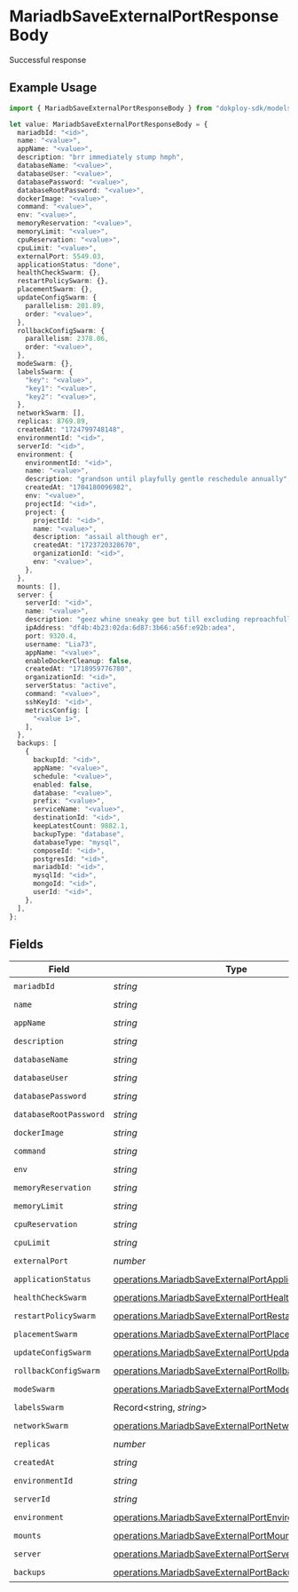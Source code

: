 # MariadbSaveExternalPortResponseBody

Successful response

## Example Usage

```typescript
import { MariadbSaveExternalPortResponseBody } from "dokploy-sdk/models/operations";

let value: MariadbSaveExternalPortResponseBody = {
  mariadbId: "<id>",
  name: "<value>",
  appName: "<value>",
  description: "brr immediately stump hmph",
  databaseName: "<value>",
  databaseUser: "<value>",
  databasePassword: "<value>",
  databaseRootPassword: "<value>",
  dockerImage: "<value>",
  command: "<value>",
  env: "<value>",
  memoryReservation: "<value>",
  memoryLimit: "<value>",
  cpuReservation: "<value>",
  cpuLimit: "<value>",
  externalPort: 5549.03,
  applicationStatus: "done",
  healthCheckSwarm: {},
  restartPolicySwarm: {},
  placementSwarm: {},
  updateConfigSwarm: {
    parallelism: 201.89,
    order: "<value>",
  },
  rollbackConfigSwarm: {
    parallelism: 2378.06,
    order: "<value>",
  },
  modeSwarm: {},
  labelsSwarm: {
    "key": "<value>",
    "key1": "<value>",
    "key2": "<value>",
  },
  networkSwarm: [],
  replicas: 8769.89,
  createdAt: "1724799748148",
  environmentId: "<id>",
  serverId: "<id>",
  environment: {
    environmentId: "<id>",
    name: "<value>",
    description: "grandson until playfully gentle reschedule annually",
    createdAt: "1704180096982",
    env: "<value>",
    projectId: "<id>",
    project: {
      projectId: "<id>",
      name: "<value>",
      description: "assail although er",
      createdAt: "1723720328670",
      organizationId: "<id>",
      env: "<value>",
    },
  },
  mounts: [],
  server: {
    serverId: "<id>",
    name: "<value>",
    description: "geez whine sneaky gee but till excluding reproachfully",
    ipAddress: "df4b:4b23:02da:6d87:3b66:a56f:e92b:adea",
    port: 9320.4,
    username: "Lia73",
    appName: "<value>",
    enableDockerCleanup: false,
    createdAt: "1718959776780",
    organizationId: "<id>",
    serverStatus: "active",
    command: "<value>",
    sshKeyId: "<id>",
    metricsConfig: [
      "<value 1>",
    ],
  },
  backups: [
    {
      backupId: "<id>",
      appName: "<value>",
      schedule: "<value>",
      enabled: false,
      database: "<value>",
      prefix: "<value>",
      serviceName: "<value>",
      destinationId: "<id>",
      keepLatestCount: 9882.1,
      backupType: "database",
      databaseType: "mysql",
      composeId: "<id>",
      postgresId: "<id>",
      mariadbId: "<id>",
      mysqlId: "<id>",
      mongoId: "<id>",
      userId: "<id>",
    },
  ],
};
```

## Fields

| Field                                                                                                                          | Type                                                                                                                           | Required                                                                                                                       | Description                                                                                                                    |
| ------------------------------------------------------------------------------------------------------------------------------ | ------------------------------------------------------------------------------------------------------------------------------ | ------------------------------------------------------------------------------------------------------------------------------ | ------------------------------------------------------------------------------------------------------------------------------ |
| `mariadbId`                                                                                                                    | *string*                                                                                                                       | :heavy_check_mark:                                                                                                             | N/A                                                                                                                            |
| `name`                                                                                                                         | *string*                                                                                                                       | :heavy_check_mark:                                                                                                             | N/A                                                                                                                            |
| `appName`                                                                                                                      | *string*                                                                                                                       | :heavy_check_mark:                                                                                                             | N/A                                                                                                                            |
| `description`                                                                                                                  | *string*                                                                                                                       | :heavy_check_mark:                                                                                                             | N/A                                                                                                                            |
| `databaseName`                                                                                                                 | *string*                                                                                                                       | :heavy_check_mark:                                                                                                             | N/A                                                                                                                            |
| `databaseUser`                                                                                                                 | *string*                                                                                                                       | :heavy_check_mark:                                                                                                             | N/A                                                                                                                            |
| `databasePassword`                                                                                                             | *string*                                                                                                                       | :heavy_check_mark:                                                                                                             | N/A                                                                                                                            |
| `databaseRootPassword`                                                                                                         | *string*                                                                                                                       | :heavy_check_mark:                                                                                                             | N/A                                                                                                                            |
| `dockerImage`                                                                                                                  | *string*                                                                                                                       | :heavy_check_mark:                                                                                                             | N/A                                                                                                                            |
| `command`                                                                                                                      | *string*                                                                                                                       | :heavy_check_mark:                                                                                                             | N/A                                                                                                                            |
| `env`                                                                                                                          | *string*                                                                                                                       | :heavy_check_mark:                                                                                                             | N/A                                                                                                                            |
| `memoryReservation`                                                                                                            | *string*                                                                                                                       | :heavy_check_mark:                                                                                                             | N/A                                                                                                                            |
| `memoryLimit`                                                                                                                  | *string*                                                                                                                       | :heavy_check_mark:                                                                                                             | N/A                                                                                                                            |
| `cpuReservation`                                                                                                               | *string*                                                                                                                       | :heavy_check_mark:                                                                                                             | N/A                                                                                                                            |
| `cpuLimit`                                                                                                                     | *string*                                                                                                                       | :heavy_check_mark:                                                                                                             | N/A                                                                                                                            |
| `externalPort`                                                                                                                 | *number*                                                                                                                       | :heavy_check_mark:                                                                                                             | N/A                                                                                                                            |
| `applicationStatus`                                                                                                            | [operations.MariadbSaveExternalPortApplicationStatus](../../models/operations/mariadbsaveexternalportapplicationstatus.md)     | :heavy_check_mark:                                                                                                             | N/A                                                                                                                            |
| `healthCheckSwarm`                                                                                                             | [operations.MariadbSaveExternalPortHealthCheckSwarm](../../models/operations/mariadbsaveexternalporthealthcheckswarm.md)       | :heavy_check_mark:                                                                                                             | N/A                                                                                                                            |
| `restartPolicySwarm`                                                                                                           | [operations.MariadbSaveExternalPortRestartPolicySwarm](../../models/operations/mariadbsaveexternalportrestartpolicyswarm.md)   | :heavy_check_mark:                                                                                                             | N/A                                                                                                                            |
| `placementSwarm`                                                                                                               | [operations.MariadbSaveExternalPortPlacementSwarm](../../models/operations/mariadbsaveexternalportplacementswarm.md)           | :heavy_check_mark:                                                                                                             | N/A                                                                                                                            |
| `updateConfigSwarm`                                                                                                            | [operations.MariadbSaveExternalPortUpdateConfigSwarm](../../models/operations/mariadbsaveexternalportupdateconfigswarm.md)     | :heavy_check_mark:                                                                                                             | N/A                                                                                                                            |
| `rollbackConfigSwarm`                                                                                                          | [operations.MariadbSaveExternalPortRollbackConfigSwarm](../../models/operations/mariadbsaveexternalportrollbackconfigswarm.md) | :heavy_check_mark:                                                                                                             | N/A                                                                                                                            |
| `modeSwarm`                                                                                                                    | [operations.MariadbSaveExternalPortModeSwarm](../../models/operations/mariadbsaveexternalportmodeswarm.md)                     | :heavy_check_mark:                                                                                                             | N/A                                                                                                                            |
| `labelsSwarm`                                                                                                                  | Record<string, *string*>                                                                                                       | :heavy_check_mark:                                                                                                             | N/A                                                                                                                            |
| `networkSwarm`                                                                                                                 | [operations.MariadbSaveExternalPortNetworkSwarm](../../models/operations/mariadbsaveexternalportnetworkswarm.md)[]             | :heavy_check_mark:                                                                                                             | N/A                                                                                                                            |
| `replicas`                                                                                                                     | *number*                                                                                                                       | :heavy_check_mark:                                                                                                             | N/A                                                                                                                            |
| `createdAt`                                                                                                                    | *string*                                                                                                                       | :heavy_check_mark:                                                                                                             | N/A                                                                                                                            |
| `environmentId`                                                                                                                | *string*                                                                                                                       | :heavy_check_mark:                                                                                                             | N/A                                                                                                                            |
| `serverId`                                                                                                                     | *string*                                                                                                                       | :heavy_check_mark:                                                                                                             | N/A                                                                                                                            |
| `environment`                                                                                                                  | [operations.MariadbSaveExternalPortEnvironment](../../models/operations/mariadbsaveexternalportenvironment.md)                 | :heavy_check_mark:                                                                                                             | N/A                                                                                                                            |
| `mounts`                                                                                                                       | [operations.MariadbSaveExternalPortMount](../../models/operations/mariadbsaveexternalportmount.md)[]                           | :heavy_check_mark:                                                                                                             | N/A                                                                                                                            |
| `server`                                                                                                                       | [operations.MariadbSaveExternalPortServer](../../models/operations/mariadbsaveexternalportserver.md)                           | :heavy_check_mark:                                                                                                             | N/A                                                                                                                            |
| `backups`                                                                                                                      | [operations.MariadbSaveExternalPortBackup](../../models/operations/mariadbsaveexternalportbackup.md)[]                         | :heavy_check_mark:                                                                                                             | N/A                                                                                                                            |